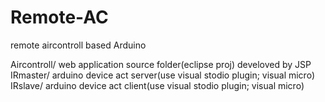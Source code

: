 # Remote-AC
remote aircontroll based Arduino

Aircontroll/ web application source folder(eclipse proj) develoved by JSP
IRmaster/ arduino device act server(use visual stodio plugin; visual micro)
IRslave/ arduino device act client(use visual stodio plugin; visual micro)
